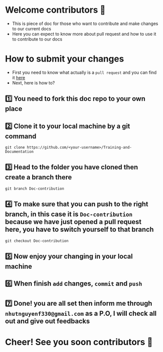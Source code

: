 # Welcome contributors :icecream:
- This is piece of doc for those who want to contribute and make changes to our current docs
- Here you can expect to know more about pull request and how to use it to contribute to our docs

# How to submit your changes
- First you need to know what actually is a `pull request` and you can find it [here](https://docs.github.com/en/free-pro-team@latest/github/collaborating-with-issues-and-pull-requests/about-pull-requests)
- Next, here is how to?

## :one: You need to fork this doc repo to your own place
## :two: Clone it to your local machine by a git command 
```
git clone https://github.com/<your-username>/Training-and-Documentation
```
## :three: Head to the folder you have cloned then create a branch there 
```
git branch Doc-contribution
```
## :four: To make sure that you can push to the right branch, in this case it is `Doc-contribution` because we have just opened a pull request here, you have to switch yourself to that branch
```
git checkout Doc-contribution
```
## :five: Now enjoy your changing in your local machine 
## :six: When finish `add` changes, `commit` and `push`
## :seven: Done! you are all set then inform me through `nhutnguyenf330@gmail.com` as a P.O, I will check all out and give out feedbacks

# Cheer! See you soon contributors :microphone:

